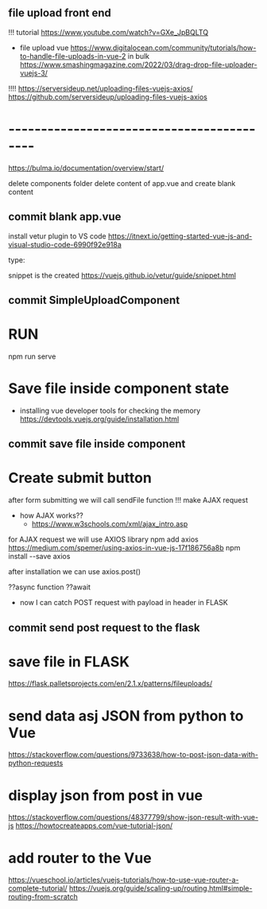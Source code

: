 ## file upload front end
!!! tutorial
https://www.youtube.com/watch?v=GXe_JpBQLTQ

- file upload vue https://www.digitalocean.com/community/tutorials/how-to-handle-file-uploads-in-vue-2
in bulk
https://www.smashingmagazine.com/2022/03/drag-drop-file-uploader-vuejs-3/

!!!!
https://serversideup.net/uploading-files-vuejs-axios/
https://github.com/serversideup/uploading-files-vuejs-axios



# ------------------------------------------
https://bulma.io/documentation/overview/start/

delete components folder
delete content of app.vue and create blank content
## commit blank app.vue

install vetur plugin to VS code
https://itnext.io/getting-started-vue-js-and-visual-studio-code-6990f92e918a

type:
<!-- <vue -->

snippet is the created
https://vuejs.github.io/vetur/guide/snippet.html
## commit SimpleUploadComponent

# RUN
npm run serve

# Save file inside component state

- installing vue developer tools for checking the memory
https://devtools.vuejs.org/guide/installation.html
## commit save file inside component

# Create submit button
after form submitting we will call sendFile function
!!! make AJAX request
  - how AJAX works??
    - https://www.w3schools.com/xml/ajax_intro.asp

for AJAX request we will use AXIOS library
npm add axios
https://medium.com/spemer/using-axios-in-vue-js-17f186756a8b
npm install --save axios

after installation we can use axios.post()

??async function
??await

- now I can catch POST request with payload in header in FLASK
## commit send post request to the flask 


# save file in FLASK
https://flask.palletsprojects.com/en/2.1.x/patterns/fileuploads/


# send data asj JSON from python to Vue
https://stackoverflow.com/questions/9733638/how-to-post-json-data-with-python-requests

# display json from post in vue
https://stackoverflow.com/questions/48377799/show-json-result-with-vue-js
https://howtocreateapps.com/vue-tutorial-json/

# add router to the Vue
https://vueschool.io/articles/vuejs-tutorials/how-to-use-vue-router-a-complete-tutorial/
https://vuejs.org/guide/scaling-up/routing.html#simple-routing-from-scratch